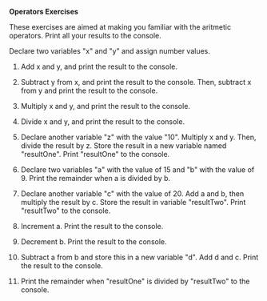 **Operators Exercises**

These exercises are aimed at making you familiar with the aritmetic operators. Print all your results to the console.

Declare two variables "x" and "y" and assign number values. 


1. Add x and y, and print the result to the console.

2. Subtract y from x, and print the result to the console. Then, subtract x from y and print the result to the console.

3. Multiply x and y, and print the result to the console.

4. Divide x and y, and print the result to the console. 

5. Declare another variable "z" with the value "10". Multiply x and y. Then, divide the result by z. Store the result in a new variable named "resultOne". Print "resultOne" to the console.

5. Declare two variables "a" with the value of 15 and "b" with the value of 9. Print the remainder when a is divided by b. 

6. Declare another variable "c" with the value of 20. Add a and b, then multiply the result by c. Store the result in variable "resultTwo".  Print "resultTwo" to the console.

7. Increment a. Print the result to the console.

8. Decrement b. Print the result to the console.

9. Subtract a from b and store this in a new variable "d". Add d and c. Print the result to the console.

10. Print the remainder when "resultOne" is divided by "resultTwo" to the console. 

 
